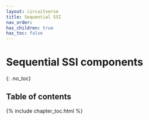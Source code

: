 ```yaml
---
layout: circuitverse
title: Sequential SSI
nav_order:
has_children: true
has_toc: false
---
```


# Sequential SSI components
{: .no_toc}

## Table of contents

{% include chapter_toc.html %}

